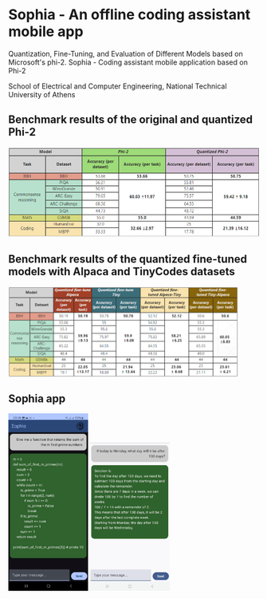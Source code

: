 # Sophia - An offline coding assistant mobile app
Quantization, Fine-Tuning, and Evaluation of Different Models based on Microsoft's phi-2. 
Sophia - Coding assistant mobile application based on Phi-2

School of Electrical and Computer Engineering, National Technical University of Athens

## Benchmark results of the original and quantized Phi-2
<p float="left">
  <img src="https://github.com/sophia-coding-assistant/sophia/blob/main/img/r_i.png" height="180" />
</p>

## Benchmark results of the quantized fine-tuned models with Alpaca and TinyCodes datasets
<p float="left">
  <img src="https://github.com/sophia-coding-assistant/sophia/blob/main/img/r_q.png" height="180" />
</p>

## Sophia app
<p float="left">
  <img src="https://github.com/sophia-coding-assistant/sophia/blob/main/img/app1.png" width="160" />
  <img src="https://github.com/sophia-coding-assistant/sophia/blob/main/img/app3.png" width="160" />
</p>
